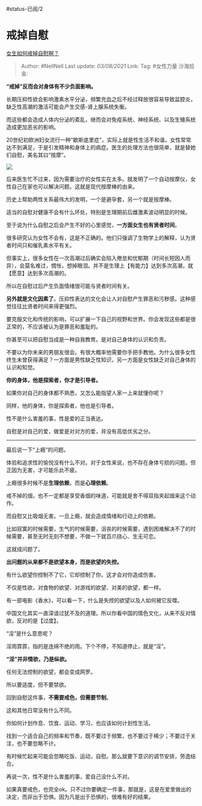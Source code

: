 #status-已阅/2
# 戒掉自慰

[女生如何戒掉自慰啊？](https://www.zhihu.com/question/333984852/answer/2026009688)

> Author: #NellNell
> Last update: *03/08/2021*
> Link:
> Tag: #女性力量 
> 沙海拾金:

**“戒掉”反而会对身体有不少负面影响。**

长期压抑性欲会影响激素水平分泌，频繁充血之后不经过释放很容易导致盆腔炎，缺乏性高潮的激活可能会产生交感-肾上腺系统失衡。

而这些都会造成人体内分泌的紊乱，继而会对免疫系统、神经系统、以及生殖系统造成更加恶劣的影响。

20世纪初欧洲妇女流行一种“歇斯底里症”，实际上就是性生活不和谐，女性常常达不到满足，于是引发精神和身体上的病症。医生的处理方法也很简单，就是替她们自慰，美名其曰“按摩”。

![](https://pic1.zhimg.com/50/v2-fb51d7b09f0c14fa26c9ddf35a1f8406_720w.jpg?source=1940ef5c)

后来医生忙不过来，因为需要治疗的女性实在太多。就发明了一个自动按摩仪，女性自己在家也可以解决问题。这就是现代按摩棒的由来。

历史上帮助两性关系最伟大的发明，一个是避孕套，另一个就是按摩棒。

适当的自慰对健康不会有什么坏处，特别是生理期前后雌激素波动明显的时候。

至于说为什么自慰之后会产生不好的心里感觉，**一方面女生也有贤者时间**。

很多研究认为女性不会有，这是不正确的。他们只强调了生物学上的解释，认为贤者时间只和催乳素水平有关。

但事实上，很多女性在一次高潮过后确实会陷入倦怠和忧郁期（时间长短因人而异），会莫名难过，惆怅，想掉眼泪。并不是生理上【有能力】达到多次高潮，就【愿意】达到多次高潮的。

所以在自慰过后产生负面情绪很可能与贤者时间有关。

**另外就是文化因素了**。压抑性表达的文化会让人对自慰产生罪恶和污秽感。这种感觉往往比贤者时间来得更强烈。

要克服文化和传统的影响，可以扩展一下自己的视野和世界。你会发现这些都是很正常的，不应该被认为是罪恶和羞耻的。

你甚至可以把自慰当成是一种自我教育。是对自己身体的认识和负责。

不要以为你未来的男朋友很会。有很大概率他需要你手把手教他。为什么很多女性终生未曾获得满足？一方面是男性缺乏性知识，另一方面是女性缺乏对自己身体的认识和知觉。

**你的身体，他是探索者，你才是引导者。**

如果你对自己的身体都不熟悉，又怎么能指望人家一上来就懂你呢？

同样，他的身体，你是探索者，他也是引导者。

性不是什么害羞的事，性是爱的正当表达。

自慰是对自己的爱，做爱是对对方的爱，并没有高低优劣之分。

---

最后说一下“上瘾”的问题。

体验和追求性的愉悦没有什么不对。对于女性来说，也不存在身体亏损的问题。但正因为无害，才可能乐此不疲。

上瘾很多时候不是**生理依赖**，而是**心理依赖**。

戒不掉的烟，也不一定都是享受香烟的味道，可能就是舍不得双指夹起烟来这个动作。

而自慰又比吸烟无害。一旦上瘾，就会造成情绪和行动上的依赖。

比如寂寞的时候需要，生气的时候需要，沮丧的时候需要，遇到困难解决不了的时候需要，甚至无时无刻不想要，不做一下就百爪挠心、生无可恋。

这就成问题了。

**出问题的从来都不是欲望本身，而是欲望的失控。**

有什么欲望你控制不了它，它却控制了你，这才会对你造成伤害。

不仅是性欲，对食物的欲望、对游戏的欲望、对美的欲望，都一样。

有一部电影《香水》，可以看一下，什么是失控的欲望以及人如何被它反噬。

中国文化其实一直深谙过犹不及的道理。所以你看中国的情色文化，从来不反对情欲，反对的是【过度】。

“淫”是什么意思呢？

淫雨霏霏，指的是连绵不绝的雨。下个不停，不知道停止，就是“淫”。

**“淫”并非情欲，乃是纵欲。**

任何无法控制的欲望，都会变成网罗。

所以要适度，但不要禁欲。

回到自慰这件事，**不需要戒色，但需要节制**。

这和其他日常没有什么不同。

你如何计划作息、饮食、运动、学习，也应该如何计划性生活。

找到一个适合自己的频率和节奏，既不要过于频繁，也不要过于稀少；不要过于关注，也不要忽略不计。

有时候忙起来可能会忽略吃饭、运动，自慰。那么就要下意识的调节安排，劳逸结合。

再说一次，性不是什么害羞的事，爱自己没什么不对。

如果真要戒色，也完全ok。只不过你要确定一件事，那就是，这是在爱里做出的决定，而非出于恐惧。因为凡是出于恐惧的，很难有好的结果。
